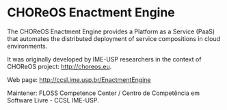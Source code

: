 CHOReOS Enactment Engine
========================

The CHOReOS Enactment Engine provides a Platform as a Service (PaaS) that automates the distributed deployment of service compositions in cloud environments.

It was originally developed by IME-USP researchers in the context of CHOReOS project: http://choreos.eu.

Web page: http://ccsl.ime.usp.br/EnactmentEngine

Maintener: FLOSS Competence Center / Centro de Competência em Software Livre - CCSL IME-USP.
